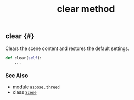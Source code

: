 ﻿---
title: clear method
second_title: Aspose.3D for Python via .NET API References
description: 
type: docs
weight: 20
url: /aspose.threed/scene/clear/
is_root: false
---

## clear {#}

Clears the scene content and restores the default settings.



```python
def clear(self):
    ...
```





### See Also
* module [`aspose.threed`](../../)
* class [`Scene`](/3d/python-net/aspose.threed/scene)
